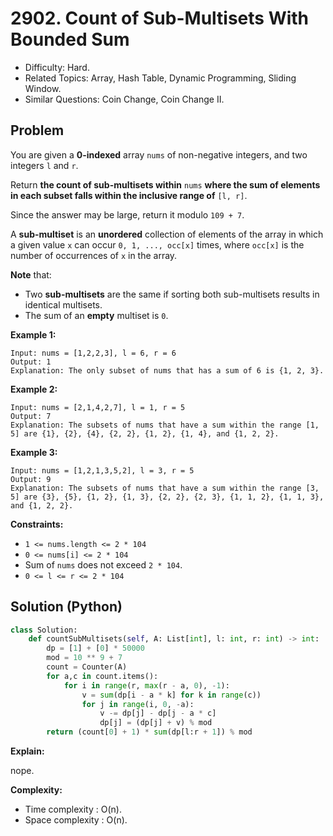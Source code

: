# 2902. Count of Sub-Multisets With Bounded Sum

- Difficulty: Hard.
- Related Topics: Array, Hash Table, Dynamic Programming, Sliding Window.
- Similar Questions: Coin Change, Coin Change II.

## Problem

You are given a **0-indexed** array `nums` of non-negative integers, and two integers `l` and `r`.

Return **the **count of sub-multisets** within** `nums` **where the sum of elements in each subset falls within the inclusive range of** `[l, r]`.

Since the answer may be large, return it modulo `109 + 7`.

A **sub-multiset** is an **unordered** collection of elements of the array in which a given value `x` can occur `0, 1, ..., occ[x]` times, where `occ[x]` is the number of occurrences of `x` in the array.

**Note** that:

- Two **sub-multisets** are the same if sorting both sub-multisets results in identical multisets.
- The sum of an **empty** multiset is `0`.

**Example 1:**

```
Input: nums = [1,2,2,3], l = 6, r = 6
Output: 1
Explanation: The only subset of nums that has a sum of 6 is {1, 2, 3}.
```

**Example 2:**

```
Input: nums = [2,1,4,2,7], l = 1, r = 5
Output: 7
Explanation: The subsets of nums that have a sum within the range [1, 5] are {1}, {2}, {4}, {2, 2}, {1, 2}, {1, 4}, and {1, 2, 2}.
```

**Example 3:**

```
Input: nums = [1,2,1,3,5,2], l = 3, r = 5
Output: 9
Explanation: The subsets of nums that have a sum within the range [3, 5] are {3}, {5}, {1, 2}, {1, 3}, {2, 2}, {2, 3}, {1, 1, 2}, {1, 1, 3}, and {1, 2, 2}.
```

**Constraints:**

- `1 <= nums.length <= 2 * 104`
- `0 <= nums[i] <= 2 * 104`
- Sum of `nums` does not exceed `2 * 104`.
- `0 <= l <= r <= 2 * 104`

## Solution (Python)

```python
class Solution:
    def countSubMultisets(self, A: List[int], l: int, r: int) -> int:
        dp = [1] + [0] * 50000
        mod = 10 ** 9 + 7
        count = Counter(A)
        for a,c in count.items():
            for i in range(r, max(r - a, 0), -1):
                v = sum(dp[i - a * k] for k in range(c))
                for j in range(i, 0, -a):
                    v -= dp[j] - dp[j - a * c]
                    dp[j] = (dp[j] + v) % mod
        return (count[0] + 1) * sum(dp[l:r + 1]) % mod
```

**Explain:**

nope.

**Complexity:**

- Time complexity : O(n).
- Space complexity : O(n).
